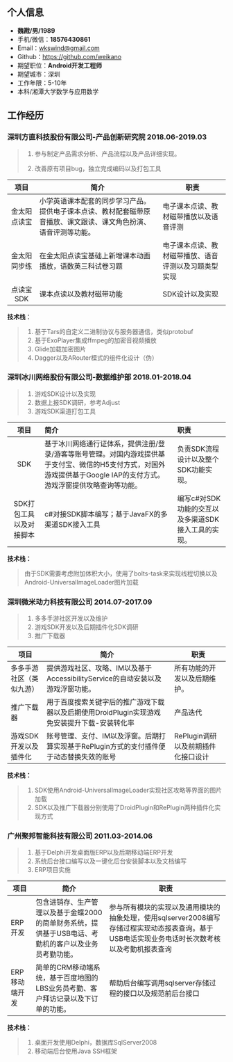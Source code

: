 ## 个人信息

- **魏戡/男/1989**
- 手机/微信：**18576430861**
- Email：wkswind@gmail.com
- Github：https://github.com/weikano
- 期望职位：**Android开发工程师**
- 期望城市：深圳
- 工作年限：5-10年
- 本科/湘潭大学数学与应用数学

## 工作经历

### 深圳方直科技股份有限公司-产品创新研究院                        2018.06-2019.03

> 1. 参与制定产品需求分析、产品流程以及产品详细实现。
>
> 2. 改善原有项目bug，独立完成编码以及打包工具

|     项目     | 简介                                                         | 职责                                                 |
| :----------: | ------------------------------------------------------------ | ---------------------------------------------------- |
| 金太阳点读宝 | 小学英语课本配套的同步学习产品。提供电子课本点读、教材配套磁带原音播放、课文跟读、课文角色扮演、语音评测等功能。 | 电子课本点读、教材磁带播放以及语音评测               |
| 金太阳同步练 | 在金太阳点读宝基础上新增课本动画播放，语数英三科试卷习题     | 电子课本点读、教材磁带播放、语音评测以及习题类型实现 |
|  点读宝SDK   | 课本点读以及教材磁带功能                                     | SDK设计以及实现                                      |

**技术栈**：

> 1. 基于Tars的自定义二进制协议与服务器通信，类似protobuf
> 2. 基于ExoPlayer集成ffmpeg的加密音视频播放
> 3. Glide加载加密图片
> 4. Dagger以及ARouter模式的组件化设计（伪）

### 深圳冰川网络股份有限公司-数据维护部                               2018.01-2018.04                     

> 1. 游戏SDK设计以及实现
> 2. 数据上报SDK调研，参考Adjust
> 3. 游戏SDK渠道打包工具

|          项目           | 简介                                                         | 职责                                               |
| :---------------------: | :----------------------------------------------------------- | :------------------------------------------------- |
|           SDK           | 基于冰川网络通行证体系，提供注册/登录/游客等账号管理。对国内游戏提供基于支付宝、微信的H5支付方式，对国外游戏提供基于Google IAP的支付方式。游戏浮窗提供攻略查询等功能。 | 负责SDK流程设计以及整个SDK功能实现。               |
| SDK打包工具以及对接脚本 | c#对接SDK脚本编写；基于JavaFX的多渠道SDK接入工具             | 编写c#对SDK功能的交互以及多渠道SDK接入工具的实现。 |

**技术栈：**

> 由于SDK需要考虑附加体积大小，使用了bolts-task来实现线程切换以及Android-UniversalImageLoader图片加载

### 深圳微米动力科技有限公司                                                    2014.07-2017.09

> 1. 多多手游社区开发以及维护
> 2. 游戏SDK开发以及后期插件化SDK调研
> 3. 推广下载器

| 项目                     | 简介                                                         | 职责                               |
| ------------------------ | ------------------------------------------------------------ | ---------------------------------- |
| 多多手游社区（类似九游） | 提供游戏社区、攻略、IM以及基于AccessibilityService的自动安装以及游戏浮窗功能。 | 所有功能的开发以及后期维护。       |
| 推广下载器               | 用于百度搜索关键字后的推广游戏下载器以及后期使用DroidPlugin实现游戏免安装提升下载-安装转化率 | 产品迭代                           |
| 游戏SDK开发以及插件化    | 账号管理、支付、IM以及浮窗。后期打算实现基于RePlugin方式的支付插件便于动态替换失效的账号 | RePlugin调研以及前期插件化接口设计 |

**技术栈：**

> 1. SDK使用Android-UniversalImageLoader实现社区攻略等界面的图片加载
> 2. SDK以及推广下载器分别使用了DroidPlugin和RePlugin两种插件化实现方式

### 广州聚邦智能科技有限公司                                                    2011.03-2014.06

> 1. 基于Delphi开发桌面版ERP以及后期移动端ERP开发
> 2. 系统后台接口编写以及一键化后台安装脚本以及文档编写
> 3. ERP项目实施

| 项目          | 简介                                                         | 职责                                                         |
| ------------- | ------------------------------------------------------------ | ------------------------------------------------------------ |
| ERP开发       | 包含进销存、生产管理以及基于金蝶2000的简单财务系统，提供基于USB电话、考勤机的客户以及业务员考勤功能。 | 参与所有模块的实现以及通用模块的抽象处理，使用sqlserver2008编写存储过程实现动态报表查询。基于USB电话实现业务电话时长次数考核以及考勤机报表查询 |
| ERP移动端开发 | 简单的CRM移动端系统，基于百度地图的LBS业务员考勤、客户拜访记录以及下订单的功能。 | 帮助后台编写调用sqlserver存储过程的接口以及规范前后台接口    |

**技术栈：**

> 1. 桌面开发使用Delphi，数据库SqlServer2008
> 2. 移动端后台使用Java SSH框架